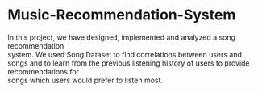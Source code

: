 # Music-Recommendation-System
In	this	project,	we	have	designed,	implemented	and	analyzed	a song	recommendation	
system.	We	used Song	Dataset to	 find	correlations	between	users	and	songs	and	 to	
learn	 from	 the	 previous	listening	 history	 of	 users	 to	 provide	 recommendations	 for	
songs	 which	 users	 would	 prefer	 to	 listen	 most.
